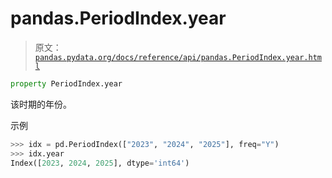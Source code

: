 # pandas.PeriodIndex.year

> 原文：[`pandas.pydata.org/docs/reference/api/pandas.PeriodIndex.year.html`](https://pandas.pydata.org/docs/reference/api/pandas.PeriodIndex.year.html)

```py
property PeriodIndex.year
```

该时期的年份。

示例

```py
>>> idx = pd.PeriodIndex(["2023", "2024", "2025"], freq="Y")
>>> idx.year
Index([2023, 2024, 2025], dtype='int64') 
```
